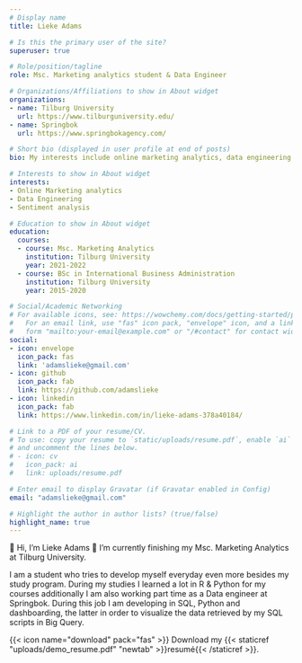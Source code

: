 ```yaml
---
# Display name
title: Lieke Adams

# Is this the primary user of the site?
superuser: true

# Role/position/tagline
role: Msc. Marketing analytics student & Data Engineer

# Organizations/Affiliations to show in About widget
organizations:
- name: Tilburg University
  url: https://www.tilburguniversity.edu/
- name: Springbok
  url: https://www.springbokagency.com/

# Short bio (displayed in user profile at end of posts)
bio: My interests include online marketing analytics, data engineering and racebiking.

# Interests to show in About widget
interests:
- Online Marketing analytics
- Data Engineering
- Sentiment analysis

# Education to show in About widget
education:
  courses:
  - course: Msc. Marketing Analytics
    institution: Tilburg University
    year: 2021-2022
  - course: BSc in International Business Administration
    institution: Tilburg University
    year: 2015-2020

# Social/Academic Networking
# For available icons, see: https://wowchemy.com/docs/getting-started/page-builder/#icons
#   For an email link, use "fas" icon pack, "envelope" icon, and a link in the
#   form "mailto:your-email@example.com" or "/#contact" for contact widget.
social:
- icon: envelope
  icon_pack: fas
  link: 'adamslieke@gmail.com'
- icon: github
  icon_pack: fab
  link: https://github.com/adamslieke
- icon: linkedin
  icon_pack: fab
  link: https://www.linkedin.com/in/lieke-adams-378a40184/

# Link to a PDF of your resume/CV.
# To use: copy your resume to `static/uploads/resume.pdf`, enable `ai` icons in `params.toml`, 
# and uncomment the lines below.
# - icon: cv
#   icon_pack: ai
#   link: uploads/resume.pdf

# Enter email to display Gravatar (if Gravatar enabled in Config)
email: "adamslieke@gmail.com"

# Highlight the author in author lists? (true/false)
highlight_name: true
---
```


👋 Hi, I’m Lieke Adams 🌱 I’m currently finishing my Msc. Marketing Analytics at Tilburg University. 

I am a student who tries to develop myself everyday even more besides my study program. During my studies I learned a lot in R & Python for my courses additionally I am also working part time as a Data engineer at Springbok. During this job I am developing in SQL, Python and dashboarding, the latter in order to visualize the data retrieved by my SQL scripts in Big Query.


{{< icon name="download" pack="fas" >}} Download my {{< staticref "uploads/demo_resume.pdf" "newtab" >}}resumé{{< /staticref >}}.
